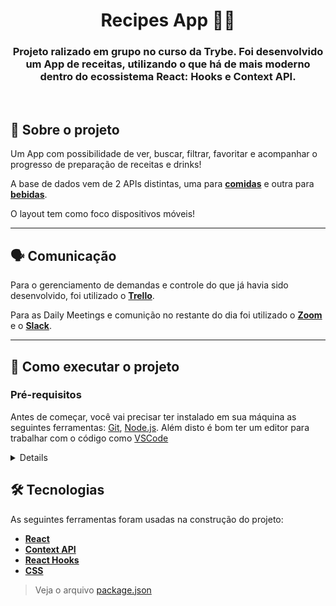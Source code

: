 <h1 align="center">Recipes App 🍲🍹</h1>

<h3 align="center">Projeto ralizado em grupo no curso da Trybe. Foi desenvolvido um App de receitas, utilizando o que há de mais moderno dentro do ecossistema React: Hooks e Context API.</h3>
<br/>

## 📰 Sobre o projeto

Um App com possibilidade de ver, buscar, filtrar, favoritar e acompanhar o progresso de preparação de receitas e drinks!

A base de dados vem de 2 APIs distintas, uma para **[comidas](https://www.themealdb.com/api.php)** e outra para **[bebidas](https://www.thecocktaildb.com/api.php)**.

O layout tem como foco dispositivos móveis!

---

## 🗣️ Comunicação
Para o gerenciamento de demandas e controle do que já havia sido desenvolvido, foi utilizado o **[Trello](https://trello.com/)**.

Para as Daily Meetings e comunição no restante do dia foi utilizado o **[Zoom](https://zoom.us/)** e o **[Slack](https://slack.com/intl/pt-br/)**.

---

## 🚀 Como executar o projeto

### Pré-requisitos

Antes de começar, você vai precisar ter instalado em sua máquina as seguintes ferramentas:
[Git](https://git-scm.com), [Node.js](https://nodejs.org/en/). 
Além disto é bom ter um editor para trabalhar com o código como [VSCode](https://code.visualstudio.com/)
<details>

```bash

# Clone este repositório
git clone git@github.com:kauamaximino/recipes-app.git

# Acesse a pasta do projeto no terminal/cmd
cd recipes-app

# Instale as dependências
npm install

# Inicie a aplicação React
npm start

# A aplicação inciará na porta:3000 - acesse http://localhost:3000

# Faça login na aplicação
O app só pode ser acessado por um conjunto de e-mail válido e senha com mais de 6 caracteres.
Ex de credenciais:
- e-mail: teste@teste.com
- senha: teste12

```
</details>

## 🛠 Tecnologias

As seguintes ferramentas foram usadas na construção do projeto:
-  **[React](https://pt-br.reactjs.org/)**
-  **[Context API](https://reactjs.org/docs/context.html)**
-  **[React Hooks](https://reactjs.org/docs/hooks-faq.html#gatsby-focus-wrapper)**
-  **[CSS](https://developer.mozilla.org/pt-BR/docs/Web/CSS)**


> Veja o arquivo [package.json](https://github.com/kauamaximino/recipes-app/blob/main/package.json)
